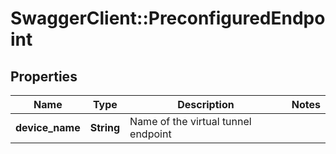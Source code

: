 # SwaggerClient::PreconfiguredEndpoint

## Properties
Name | Type | Description | Notes
------------ | ------------- | ------------- | -------------
**device_name** | **String** | Name of the virtual tunnel endpoint | 


